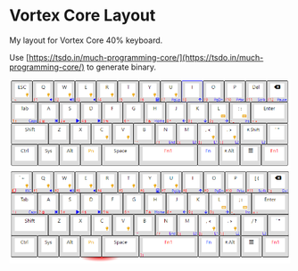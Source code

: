 # Vortex Core Layout

My layout for Vortex Core 40% keyboard.

Use [https://tsdo.in/much-programming-core/](https://tsdo.in/much-programming-core/)
to generate binary.

![](./l0.png)
![](./l1.png)
